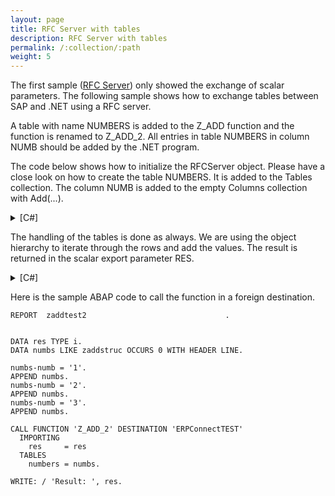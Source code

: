```yaml
---
layout: page
title: RFC Server with tables
description: RFC Server with tables
permalink: /:collection/:path
weight: 5
---
```


The first sample ([RFC Server]()) only showed the exchange of scalar parameters. The following sample shows how to exchange tables between SAP and .NET using a RFC server.

A table with name NUMBERS is added to the Z_ADD function and the function is renamed to Z_ADD_2. All entries in table NUMBERS in column NUMB should be added by the .NET program.

The code below shows how to initialize the RFCServer object. Please have a close look on how to create the table NUMBERS. It is added to the Tables collection. The column NUMB is added to the empty Columns collection with Add(...).

<details>
<summary>[C#]</summary>
{% highlight csharp %}
static RFCServer s = new RFCServer();
  
static void Main(string[] args)
{
    s.GatewayHost = "SAPServer";
    s.GatewayService = "sapgw00";
    s.ProgramID = "ERPConnectTEST";
  
    s.IncomingCall += new RFCServer.OnIncomingCall(s_IncomingCall);
  
    RFCServerFunction f = s.RegisteredFunctions.Add("Z_ADD_2");
    f.Exports.Add("RES", RFCTYPE.INT);
  
    RFCTable numbertable = f.Tables.Add("NUMBERS");
    numbertable.Columns.Add("NUMB", 10, 0, RFCTYPE.NUM); 
  
    s.Start();
  
    Console.WriteLine("Press Enter to quit");
    Console.ReadLine();
}
{% endhighlight %}
</details>

The handling of the tables is done as always. We are using the object hierarchy to iterate through the rows and add the values. The result is returned in the scalar export parameter RES.


<details>
<summary>[C#]</summary>
{% highlight csharp %}
static void s_IncomingCall(RFCServer Sender, RFCServerFunction CalledFunction)
{
    Console.WriteLine("Incoming call!!");
  
    Int32 Res = 0;
  
    foreach (RFCStructure row in CalledFunction.Tables["NUMBERS"].Rows)
        Res += Convert.ToInt32(row["NUMB"]);
  
    CalledFunction.Exports["RES"].ParamValue = Res;
}
{% endhighlight %}
</details>


Here is the sample ABAP code to call the function in a foreign destination.

```
REPORT  zaddtest2                               .


DATA res TYPE i.
DATA numbs LIKE zaddstruc OCCURS 0 WITH HEADER LINE.

numbs-numb = '1'.
APPEND numbs.
numbs-numb = '2'.
APPEND numbs.
numbs-numb = '3'.
APPEND numbs.

CALL FUNCTION 'Z_ADD_2' DESTINATION 'ERPConnectTEST'
  IMPORTING
    res     = res
  TABLES
    numbers = numbs.

WRITE: / 'Result: ', res.
```


